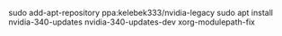sudo add-apt-repository ppa:kelebek333/nvidia-legacy
sudo apt install nvidia-340-updates nvidia-340-updates-dev xorg-modulepath-fix
